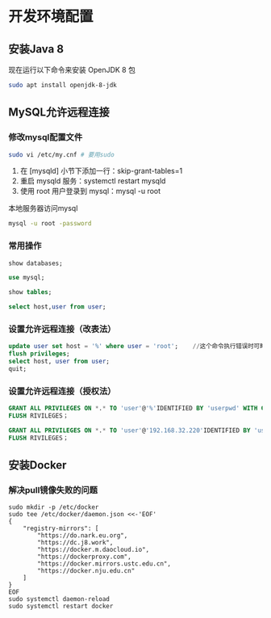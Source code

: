 # 开发环境配置

## 安装Java 8
现在运行以下命令来安装 OpenJDK 8 包
```sh
sudo apt install openjdk-8-jdk
```

## MySQL允许远程连接

### 修改mysql配置文件
```sh
sudo vi /etc/my.cnf # 要用sudo
```
1. 在 [mysqld] 小节下添加一行：skip-grant-tables=1
2. 重启 mysqld 服务：systemctl restart mysqld
3. 使用 root 用户登录到 mysql：mysql -u root

本地服务器访问mysql
```sh
mysql -u root -password
```
### 常用操作
```sql
show databases;

use mysql;

show tables;

select host,user from user;

```

### 设置允许远程连接（改表法）
```sql
update user set host = '%' where user = 'root';    //这个命令执行错误时可略过 
flush privileges;
select host, user from user;
quit;
```

### 设置允许远程连接（授权法）
```sql
GRANT ALL PRIVILEGES ON *.* TO 'user'@'%'IDENTIFIED BY 'userpwd' WITH GRANT OPTION;
FLUSH RIVILEGES；
```

```sql
GRANT ALL PRIVILEGES ON *.* TO 'user'@'192.168.32.220'IDENTIFIED BY 'userpwd' WITH GRANT OPTION;
FLUSH RIVILEGES；
```

## 安装Docker

### 解决pull镜像失败的问题
```
sudo mkdir -p /etc/docker
sudo tee /etc/docker/daemon.json <<-'EOF'
{
    "registry-mirrors": [
        "https://do.nark.eu.org",
        "https://dc.j8.work",
        "https://docker.m.daocloud.io",
        "https://dockerproxy.com",
        "https://docker.mirrors.ustc.edu.cn",
        "https://docker.nju.edu.cn"
    ]
}
EOF
sudo systemctl daemon-reload
sudo systemctl restart docker
```
